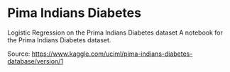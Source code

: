 # Pima Indians Diabetes
Logistic Regression on the Prima Indians Diabetes dataset
A notebook for the Prima Indians Diabetes dataset.

Source: https://www.kaggle.com/uciml/pima-indians-diabetes-database/version/1
